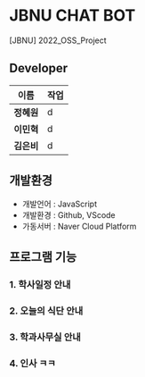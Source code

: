 # JBNU CHAT BOT
[JBNU] 2022_OSS_Project

## Developer
이름 | 작업
--- | --- |
**정혜원** | d
**이민혁** | d
**김은비** | d

## 개발환경
- 개발언어 : JavaScript
- 개발환경 : Github, VScode
- 가동서버 : Naver Cloud Platform

## 프로그램 기능
### 1. 학사일정 안내


### 2. 오늘의 식단 안내


### 3. 학과사무실 안내


### 4. 인사 ㅋㅋ
